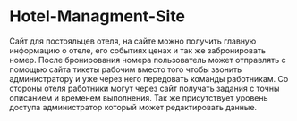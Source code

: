 # Hotel-Managment-Site
Сайт для постояльцев отеля, на сайте можно получить главную информацию о отеле, его событиях ценах и так же забронировать номер. После бронирования номера пользователь может отправлять с помощью сайта тикеты рабочим вместо того чтобы звонить администратору и уже через него передовать команды работникам. Со стороны отеля работники могут через сайт получать задания с точны описанием и временем выполнения. Так же присутствует уровень доступа администратор который может редактировать данные.
